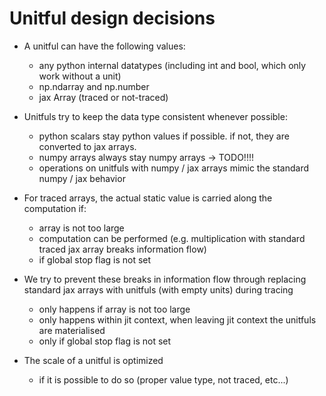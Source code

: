 # Unitful design decisions


* A unitful can have the following values:
    * any python internal datatypes (including int and bool, which only work without a unit)
    * np.ndarray and np.number
    * jax Array (traced or not-traced)

* Unitfuls try to keep the data type consistent whenever possible:
    * python scalars stay python values if possible. if not, they are converted to jax arrays.
    * numpy arrays always stay numpy arrays -> TODO!!!!
    * operations on unitfuls with numpy / jax arrays mimic the standard numpy / jax behavior

* For traced arrays, the actual static value is carried along the computation if:
    * array is not too large
    * computation can be performed (e.g. multiplication with standard traced jax array breaks information flow)
    * if global stop flag is not set

* We try to prevent these breaks in information flow through replacing standard jax arrays with unitfuls (with empty units) during tracing
    * only happens if array is not too large
    * only happens within jit context, when leaving jit context the unitfuls are materialised
    * only if global stop flag is not set

* The scale of a unitful is optimized
    * if it is possible to do so (proper value type, not traced, etc...)


